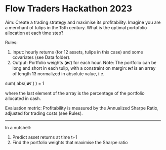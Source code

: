 # Flow Traders Hackathon 2023 

Aim: Create a trading strategy and maximise its profitability. 
Imagine you are a merchant of tulips in the 15th century. 
What is the optimal portofolio allocation at each time step?

Rules:
1) Input: hourly returns (for 12 assets, tulips in this case) and some covariates (see Data folder).
2) Output: Portfolio weights (𝒘𝑡) for each hour.
Note: The portfolio can be long and short in each tulip, with a constraint on margin:
𝒘𝑡 is an array of length 13 normalized in absolute value, i.e. 

sum( abs( 𝒘𝑡 ) ) = 1

where the last element of the array is the percentage of the portfolio allocated in cash.


Evaluation metric: 
Profitability is measured by the Annualized Sharpe Ratio, adjusted for trading costs (see Rules).

------------------------------------------------------------------------------------------------------------------------------------------------

In a nutshell:
1) Predict asset returns at time t+1 
2) Find the portfolio weights that maximise the Sharpe ratio
